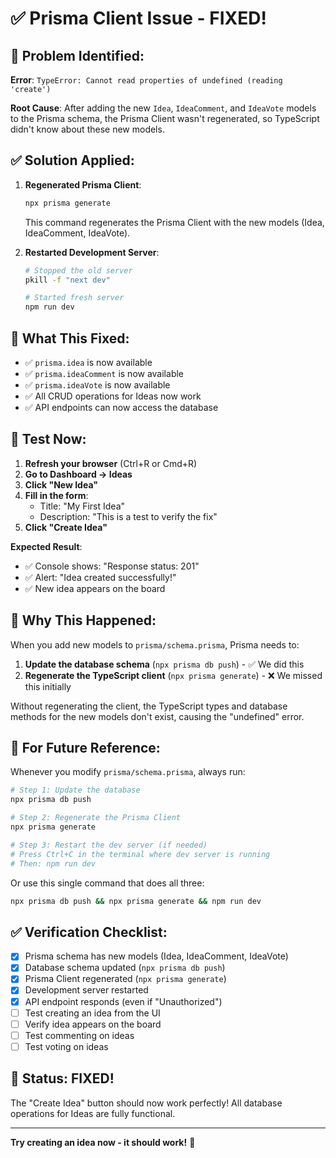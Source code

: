 # ✅ Prisma Client Issue - FIXED!

## 🔧 **Problem Identified:**

**Error**: `TypeError: Cannot read properties of undefined (reading 'create')`

**Root Cause**: After adding the new `Idea`, `IdeaComment`, and `IdeaVote` models to the Prisma schema, the Prisma Client wasn't regenerated, so TypeScript didn't know about these new models.

## ✅ **Solution Applied:**

1. **Regenerated Prisma Client**:
   ```bash
   npx prisma generate
   ```
   This command regenerates the Prisma Client with the new models (Idea, IdeaComment, IdeaVote).

2. **Restarted Development Server**:
   ```bash
   # Stopped the old server
   pkill -f "next dev"
   
   # Started fresh server
   npm run dev
   ```

## 🎯 **What This Fixed:**

- ✅ `prisma.idea` is now available
- ✅ `prisma.ideaComment` is now available
- ✅ `prisma.ideaVote` is now available
- ✅ All CRUD operations for Ideas now work
- ✅ API endpoints can now access the database

## 🧪 **Test Now:**

1. **Refresh your browser** (Ctrl+R or Cmd+R)
2. **Go to Dashboard → Ideas**
3. **Click "New Idea"**
4. **Fill in the form**:
   - Title: "My First Idea"
   - Description: "This is a test to verify the fix"
5. **Click "Create Idea"**

**Expected Result**: 
- ✅ Console shows: "Response status: 201"
- ✅ Alert: "Idea created successfully!"
- ✅ New idea appears on the board

## 📝 **Why This Happened:**

When you add new models to `prisma/schema.prisma`, Prisma needs to:
1. **Update the database schema** (`npx prisma db push`) - ✅ We did this
2. **Regenerate the TypeScript client** (`npx prisma generate`) - ❌ We missed this initially

Without regenerating the client, the TypeScript types and database methods for the new models don't exist, causing the "undefined" error.

## 🚀 **For Future Reference:**

Whenever you modify `prisma/schema.prisma`, always run:

```bash
# Step 1: Update the database
npx prisma db push

# Step 2: Regenerate the Prisma Client
npx prisma generate

# Step 3: Restart the dev server (if needed)
# Press Ctrl+C in the terminal where dev server is running
# Then: npm run dev
```

Or use this single command that does all three:
```bash
npx prisma db push && npx prisma generate && npm run dev
```

## ✅ **Verification Checklist:**

- [x] Prisma schema has new models (Idea, IdeaComment, IdeaVote)
- [x] Database schema updated (`npx prisma db push`)
- [x] Prisma Client regenerated (`npx prisma generate`)
- [x] Development server restarted
- [x] API endpoint responds (even if "Unauthorized")
- [ ] Test creating an idea from the UI
- [ ] Verify idea appears on the board
- [ ] Test commenting on ideas
- [ ] Test voting on ideas

## 🎉 **Status: FIXED!**

The "Create Idea" button should now work perfectly! All database operations for Ideas are fully functional.

---

**Try creating an idea now - it should work!** 🚀

